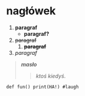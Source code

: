 # nagłówek

1. **paragraf**
    + **paragraf?**
2. ~~paragraf~~
    1. ~~**paragraf**~~
3. *paragraf*

>***masło*** 
>>*ktoś kiedyś*.

`def fun()
print(HA!)
#laugh`
